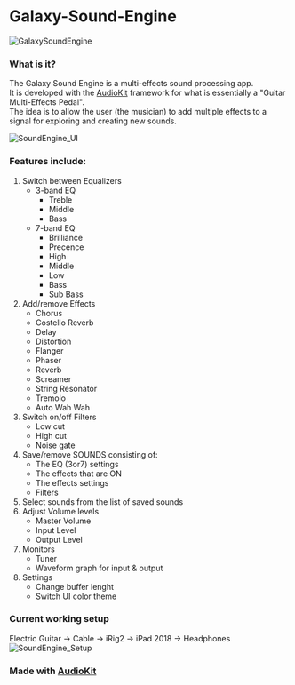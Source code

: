 # Galaxy-Sound-Engine

![GalaxySoundEngine](https://github.com/juhani-vainio/Galaxy-Sound-Engine/blob/master/SoundEngine/Assets.xcassets/AppIcon.appiconset/Icon-App-83.5x83.5%402x.png)

### What is it?
The Galaxy Sound Engine is a multi-effects sound processing app.</br>
It is developed with the [AudioKit](https://audiokit.io/) framework for what is essentially a "Guitar Multi-Effects Pedal".</br>
The idea is to allow the user (the musician) to add multiple effects to a signal for exploring and creating new sounds.</br>

![SoundEngine_UI](https://github.com/juhani-vainio/Galaxy-Sound-Engine/blob/master/SE_UI.PNG)

### Features include:
<ol>
<li>Switch between Equalizers 
  <ul>
<li>3-band EQ
    <ul>
      <li>Treble</li>
      <li>Middle</li>
      <li>Bass</li>
  </ul>
    </li>
<li>7-band EQ
    <ul>
      <li>Brilliance</li>
      <li>Precence</li>
      <li>High</li>
      <li>Middle</li>
      <li>Low</li>
      <li>Bass</li>
      <li>Sub Bass</li>
  </ul>
    </li>
  </ul>
  </li>
<li>Add/remove Effects
  <ul>
<li>Chorus</li>
<li>Costello Reverb</li>
<li>Delay</li>
<li>Distortion</li>
<li>Flanger</li>
<li>Phaser</li>
<li>Reverb</li>
<li>Screamer</li>
<li>String Resonator</li>
<li>Tremolo</li>
<li>Auto Wah Wah</li>
</ul>
  </li>
<li>Switch on/off Filters
  <ul>
  <li>Low cut</li>
   <li>High cut</li>
    <li>Noise gate</li>
  </ul>
  </li>
<li>Save/remove SOUNDS consisting of:
  <ul>
  <li>The EQ (3or7) settings</li>
   <li>The effects that are ON</li>
    <li>The effects settings</li>
    <li>Filters</li>
  </ul>
  </li>
<li>Select sounds from the list of saved sounds</li>
<li>Adjust Volume levels
  <ul>
  <li>Master Volume</li>
   <li>Input Level</li>
    <li>Output Level</li>
  </ul>
  </li>
<li>Monitors
  <ul>
    <li>Tuner</li>
    <li>Waveform graph for input & output</li>
  </ul>
  </li>
  <li>Settings
  <ul>
    <li>Change buffer lenght</li>
    <li>Switch UI color theme</li>
  </ul>
  </li>
</ol>

### Current working setup
Electric Guitar -> Cable -> iRig2 -> iPad 2018 -> Headphones</br>
![SoundEngine_Setup](https://github.com/juhani-vainio/Galaxy-Sound-Engine/blob/master/Sound_Engine_Setup.jpg)

### Made with [AudioKit](https://audiokit.io/)



